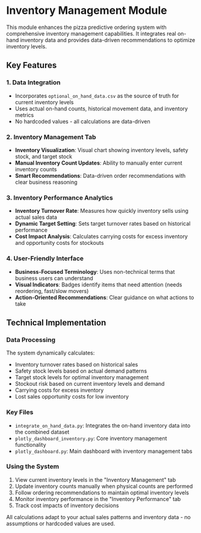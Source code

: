 # Inventory Management Module

This module enhances the pizza predictive ordering system with comprehensive inventory management capabilities. It integrates real on-hand inventory data and provides data-driven recommendations to optimize inventory levels.

## Key Features

### 1. Data Integration
- Incorporates `optional_on_hand_data.csv` as the source of truth for current inventory levels
- Uses actual on-hand counts, historical movement data, and inventory metrics 
- No hardcoded values - all calculations are data-driven

### 2. Inventory Management Tab
- **Inventory Visualization**: Visual chart showing inventory levels, safety stock, and target stock
- **Manual Inventory Count Updates**: Ability to manually enter current inventory counts
- **Smart Recommendations**: Data-driven order recommendations with clear business reasoning

### 3. Inventory Performance Analytics
- **Inventory Turnover Rate**: Measures how quickly inventory sells using actual sales data
- **Dynamic Target Setting**: Sets target turnover rates based on historical performance
- **Cost Impact Analysis**: Calculates carrying costs for excess inventory and opportunity costs for stockouts

### 4. User-Friendly Interface
- **Business-Focused Terminology**: Uses non-technical terms that business users can understand
- **Visual Indicators**: Badges identify items that need attention (needs reordering, fast/slow movers)
- **Action-Oriented Recommendations**: Clear guidance on what actions to take

## Technical Implementation

### Data Processing
The system dynamically calculates:
- Inventory turnover rates based on historical sales
- Safety stock levels based on actual demand patterns
- Target stock levels for optimal inventory management
- Stockout risk based on current inventory levels and demand
- Carrying costs for excess inventory
- Lost sales opportunity costs for low inventory

### Key Files
- `integrate_on_hand_data.py`: Integrates the on-hand inventory data into the combined dataset
- `plotly_dashboard_inventory.py`: Core inventory management functionality
- `plotly_dashboard.py`: Main dashboard with inventory management tabs

### Using the System
1. View current inventory levels in the "Inventory Management" tab
2. Update inventory counts manually when physical counts are performed
3. Follow ordering recommendations to maintain optimal inventory levels
4. Monitor inventory performance in the "Inventory Performance" tab
5. Track cost impacts of inventory decisions

All calculations adapt to your actual sales patterns and inventory data - no assumptions or hardcoded values are used.